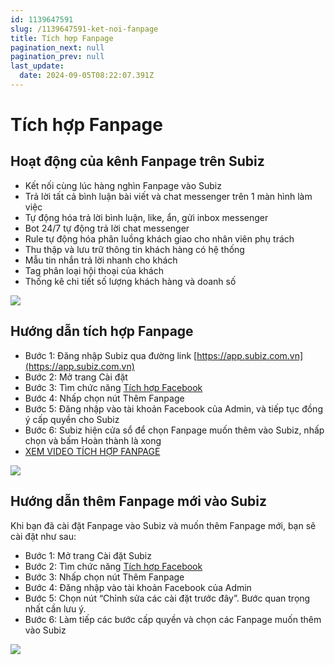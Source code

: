 ```yaml
---
id: 1139647591
slug: /1139647591-ket-noi-fanpage
title: Tích hợp Fanpage
pagination_next: null
pagination_prev: null
last_update:
  date: 2024-09-05T08:22:07.391Z
---
```


# Tích hợp Fanpage





## Hoạt động của kênh Fanpage trên Subiz




- Kết nối cùng lúc hàng nghìn Fanpage vào Subiz
- Trả lời tất cả bình luận bài viết và chat messenger trên 1 màn hình làm việc
- Tự động hóa trả lời bình luận, like, ẩn, gửi inbox messenger
- Bot 24/7 tự động trả lời chat messenger
- Rule tự động hóa phân luồng khách giao cho nhân viên phụ trách
- Thu thập và lưu trữ thông tin khách hàng có hệ thống
- Mẫu tin nhắn trả lời nhanh cho khách
- Tag phân loại hội thoại của khách
- Thống kê chi tiết số lượng khách hàng và doanh số




![](https://vcdn.subiz-cdn.com/file/1e285c1d2f827172b1e56a944eefbc7bb6a00def4f01ac9e7fbf663df5026875_acpxkgumifuoofoosble)

## Hướng dẫn tích hợp Fanpage 


- Bước 1: Đăng nhập Subiz qua đường link [https://app.subiz.com.vn](https://app.subiz.com.vn)
- Bước 2: Mở trang Cài đặt
- Bước 3: Tìm chức năng [Tích hợp Facebook](https://app.subiz.com.vn/settings/messenger)
- Bước 4: Nhấp chọn nút Thêm Fanpage
- Bước 5: Đăng nhập vào tài khoản Facebook của Admin, và tiếp tục đồng ý cấp quyền cho Subiz
- Bước 6: Subiz hiện cửa sổ để chọn Fanpage muốn thêm vào Subiz, nhấp chọn và bấm Hoàn thành là xong
- [XEM VIDEO TÍCH HỢP FANPAGE](https://www.youtube.com/watch?v=XkAFJFvsUbA)




![](https://vcdn.subiz-cdn.com/file/2da1c4ba4a7613323959fdf3ea013270335007b7953f035edaff4991be60e06c_acpxkgumifuoofoosble)

## Hướng dẫn thêm Fanpage mới vào Subiz


Khi bạn đã cài đặt Fanpage vào Subiz và muốn thêm Fanpage mới, bạn sẽ cài đặt như sau:

- Bước 1: Mở trang Cài đặt Subiz
- Bước 2: Tìm chức năng [Tích hợp Facebook](https://app.subiz.com.vn/settings/messenger)
- Bước 3: Nhấp chọn nút Thêm Fanpage
- Bước 4: Đăng nhập vào tài khoản Facebook của Admin
- Bước 5: Chọn nút “Chỉnh sửa các cài đặt trước đây”. Bước quan trọng nhất cần lưu ý.
- Bước 6: Làm tiếp các bước cấp quyền và chọn các Fanpage muốn thêm vào Subiz




![](https://vcdn.subiz-cdn.com/file/a0825eb795874cb203ea27e422b16282dd015fc718d31974c185c88dfc274d51_acpxkgumifuoofoosble)